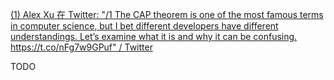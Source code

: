 [(1) Alex Xu 在 Twitter: "/1 The CAP theorem is one of the most famous terms in computer science, but I bet different developers have different understandings. Let’s examine what it is and why it can be confusing. https://t.co/nFg7w9GPuf" / Twitter](https://twitter.com/alexxubyte/status/1575150633358802944)

TODO